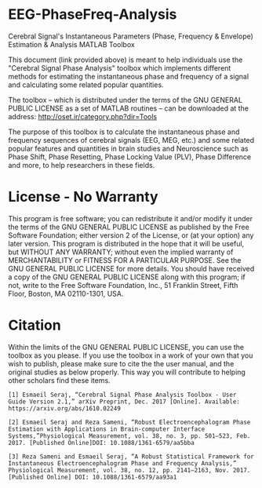 # EEG-PhaseFreq-Analysis
Cerebral Signal's Instantaneous Parameters (Phase, Frequency &amp; Envelope) Estimation &amp; Analysis MATLAB Toolbox

This document (link provided above) is meant to help individuals use the "Cerebral Signal Phase Analysis" toolbox which implements different methods for estimating the instantaneous phase and frequency of a signal and calculating some related popular quantities.

The toolbox – which is distributed under the terms of the GNU GENERAL PUBLIC LICENSE as a set of MATLAB routines – can be downloaded at the address:
	http://oset.ir/category.php?dir=Tools

The purpose of this toolbox is to calculate the instantaneous phase and frequency sequences of cerebral signals (EEG, MEG, etc.) and some related popular features and quantities in brain studies and Neuroscience such as Phase Shift, Phase Resetting, Phase Locking Value (PLV), Phase Difference and more, to help researchers in these fields.

# License - No Warranty
This program is free software; you can redistribute it and/or modify it under the terms of the GNU GENERAL PUBLIC LICENSE as published by the Free Software Foundation; either version 2 of the License, or (at your option) any later version.
This program is distributed in the hope that it will be useful, but WITHOUT ANY WARRANTY; without even the implied warranty of MERCHANTABILITY or FITNESS FOR A PARTICULAR PURPOSE. See the GNU GENERAL PUBLIC LICENSE for more details. You should have received a copy of the GNU GENERAL PUBLIC LICENSE along with this program; if not, write to the Free Software Foundation, Inc., 51 Franklin Street, Fifth Floor, Boston, MA  02110-1301, USA.

# Citation
Within the limits of the GNU GENERAL PUBLIC LICENSE, you can use the toolbox as you please. If you use the toolbox in a work of your own that you wish to publish, please make sure to cite the the user manual, and the original studies as below properly. This way you will contribute to helping other scholars find these items.

	[1] Esmaeil Seraj, “Cerebral Signal Phase Analysis Toolbox - User Guide Version 2.1,” arXiv Preprint, Dec. 2017 [Online]. Available: https://arxiv.org/abs/1610.02249

	[2] Esmaeil Seraj and Reza Sameni, “Robust Electroencephalogram Phase Estimation with Applications in Brain-computer Interface Systems,”Physiological Measurement, vol. 38, no. 3, pp. 501–523, Feb. 2017. [Published Online]DOI: 10.1088/1361-6579/aa5bba

	[3] Reza Sameni and Esmaeil Seraj, “A Robust Statistical Framework for Instantaneous Electroencephalogram Phase and Frequency Analysis,” Physiological Measurement, vol. 38, no. 12, pp. 2141–2163, Nov. 2017. [Published Online] DOI: 10.1088/1361-6579/aa93a1


